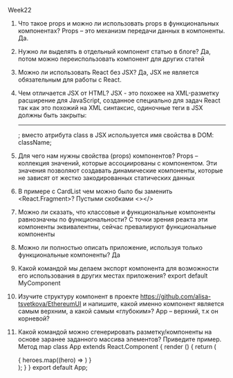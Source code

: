 Week22

1. Что такое props и можно ли использовать props в функциональных компонентах?
   Props – это механизм передачи данных в компоненты. Да.
2. Нужно ли выделять в отдельный компонент статью в блоге?
   Да, потом можно переиспользовать компонент для других статей
3. Можно ли использовать React без JSX?
   Да, JSX не является обязательным для работы с React.
4. Чем отличается JSX от HTML?
   JSX - это похожее на XML-разметку расширение для JavaScript, созданное специально для задач React
   так как это похожий на XML синтаксис, одиночные теги в JSX должны быть закрыты: <hr />;
   вместо атрибута class в JSX используется имя свойства в DOM: className;

5. Для чего нам нужны свойства (props) компонентов?
   Props – коллекция значений, которые ассоциированы с компонентом. Эти значения позволяют создавать динамические компоненты, которые не зависят от жестко закодированных статических данных
6. В примере с CardList чем можно было бы заменить <React.Fragment>?
   Пустыми скобками <></>

7. Можно ли сказать, что классовые и функциональные компоненты равнозначны по функциональности? С точки зрения реакта эти компоненты эквивалентны, сейчас превалируют функциональные компоненты
8. Можно ли полностью описать приложение, используя только функциональные компоненты? Да
9. Какой командой мы делаем экспорт компонента для возможности его использования в других местах приложения? export default MyComponent
10. Изучите структуру компонент в проекте https://github.com/alisa-tsvetkova/EthereumUI и напишите, какой именно компонент является самым верхним, а какой самым «глубоким»? App – верхний, т.к он корневой?
11. Какой командой можно сгенерировать разметку/компоненты на основе заранее заданного массива элементов? Приведите пример. Метод map
    class App extends React.Component {
    render () {
    return (
    <div className="App">
    {
    heroes.map((hero) =>
    <Heroes name={hero.name} alterego={hero.alterego} occupation={hero.occupation}
    friends={hero.friends} superpowers={hero.superpowers}url={hero.url}></Heroes>
    )
    }</div>
    );
    }
    }  
    export default App;
